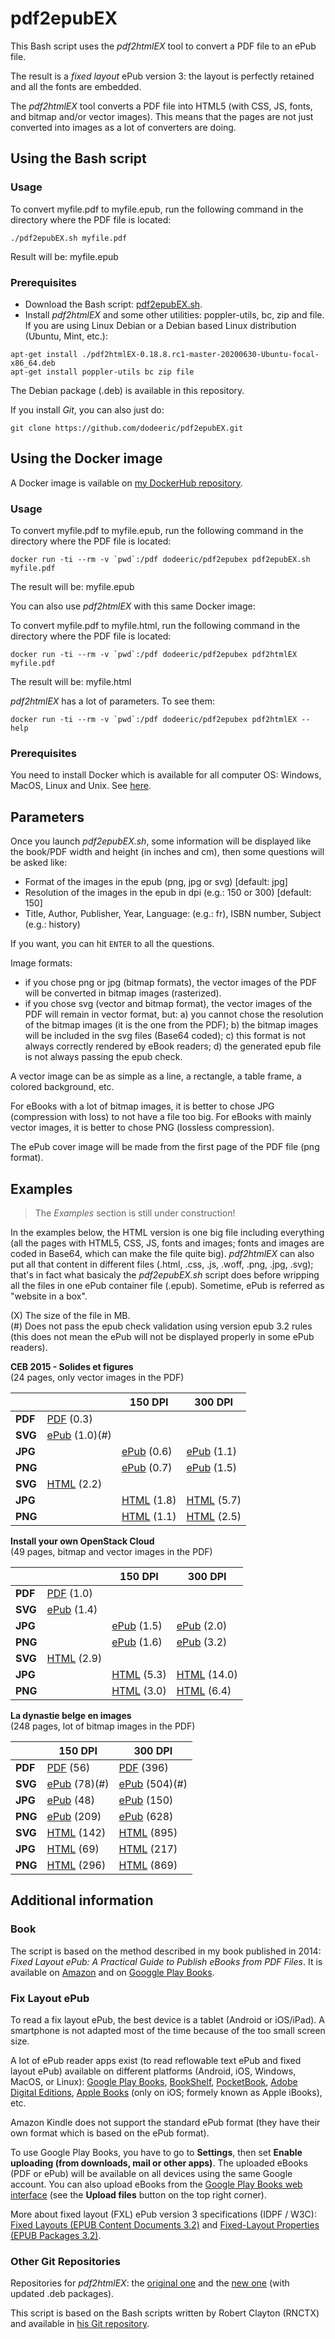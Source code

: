 # pdf2epubEX

This Bash script uses the *pdf2htmlEX* tool to convert a PDF file to an ePub file.

The result is a *fixed layout* ePub version 3: the layout is perfectly retained and all the fonts are embedded.

The *pdf2htmlEX* tool converts a PDF file into HTML5 (with CSS, JS, fonts, and bitmap and/or vector images). This means that the pages are not just converted into images as a lot of converters are doing.

## Using the Bash script

### Usage

To convert myfile.pdf to myfile.epub, run the following command in the directory where the PDF file is located:

```
./pdf2epubEX.sh myfile.pdf
```

Result will be: myfile.epub

### Prerequisites

- Download the Bash script: [pdf2epubEX.sh](https://raw.githubusercontent.com/dodeeric/pdf2epubEX/master/pdf2epubEX.sh).
- Install *pdf2htmlEX* and some other utilities: poppler-utils, bc, zip and file. If you are using Linux Debian or a Debian based Linux distribution (Ubuntu, Mint, etc.):

```
apt-get install ./pdf2htmlEX-0.18.8.rc1-master-20200630-Ubuntu-focal-x86_64.deb
apt-get install poppler-utils bc zip file
```

The Debian package (.deb) is available in this repository.

If you install *Git*, you can also just do:

```
git clone https://github.com/dodeeric/pdf2epubEX.git
```

## Using the Docker image

A Docker image is vailable on [my DockerHub repository](https://hub.docker.com/r/dodeeric/pdf2epubex).

### Usage

To convert myfile.pdf to myfile.epub, run the following command in the directory where the PDF file is located:

```
docker run -ti --rm -v `pwd`:/pdf dodeeric/pdf2epubex pdf2epubEX.sh myfile.pdf
```

The result will be: myfile.epub

You can also use *pdf2htmlEX* with this same Docker image:

To convert myfile.pdf to myfile.html, run the following command in the directory where the PDF file is located:

```
docker run -ti --rm -v `pwd`:/pdf dodeeric/pdf2epubex pdf2htmlEX myfile.pdf
```

The result will be: myfile.html

*pdf2htmlEX* has a lot of parameters. To see them:

```
docker run -ti --rm -v `pwd`:/pdf dodeeric/pdf2epubex pdf2htmlEX --help
```

### Prerequisites

You need to install Docker which is available for all computer OS: Windows, MacOS, Linux and Unix. See [here](https://docs.docker.com/engine/install).

## Parameters

Once you launch *pdf2epubEX.sh*, some information will be displayed like the book/PDF width and height (in inches and cm), then some questions will be asked like:

- Format of the images in the epub (png, jpg or svg) [default: jpg]
- Resolution of the images in the epub in dpi (e.g.: 150 or 300) [default: 150]
- Title, Author, Publisher, Year, Language: (e.g.: fr), ISBN number, Subject (e.g.: history)

If you want, you can hit `ENTER` to all the questions.

Image formats:

- if you chose png or jpg (bitmap formats), the vector images of the PDF will be converted in bitmap images (rasterized).
- if you chose svg (vector and bitmap format), the vector images of the PDF will remain in vector format, but: a) you cannot chose the resolution of the bitmap images (it is the one from the PDF); b) the bitmap images will be included in the svg files (Base64 coded); c) this format is not always correctly rendered by eBook readers; d) the generated epub file is not always passing the epub check.

A vector image can be as simple as a line, a rectangle, a table frame, a colored background, etc.

For eBooks with a lot of bitmap images, it is better to chose JPG (compression with loss) to not have a file too big. For eBooks with mainly vector images, it is better to chose PNG (lossless compression).

The ePub cover image will be made from the first page of the PDF file (png format).

## Examples

> The *Examples* section is still under construction!

In the examples below, the HTML version is one big file including everything (all the pages with HTML5, CSS, JS, fonts and images; fonts and images are coded in Base64, which can make the file quite big). *pdf2htmlEX* can also put all that content in different files (.html, .css, .js, .woff, .png, .jpg, .svg); that's in fact what basicaly the *pdf2epubEX.sh* script does before wripping all the files in one ePub container file (.epub). Sometime, ePub is referred as "website in a box".

(X) The size of the file in MB.<br/>
(#) Does not pass the epub check validation using version epub 3.2 rules (this does not mean the ePub will not be displayed properly in some ePub readers).

**CEB 2015 - Solides et figures**<br/>
(24 pages, only vector images in the PDF)

|              |             | 150 DPI  | 300 DPI |
| ---          | ---         | ----     | ---     |
| **PDF**      | [PDF](http://files.dodeeric.be/CEB-2015-Solides-et-figures.pdf) (0.3) |   |   |
| **SVG**      | [ePub](http://files.dodeeric.be/CEB-2015-Solides-et-figures-xxxdpi-svg.epub) (1.0)(#) |   |   |
| **JPG**      |             | [ePub](http://files.dodeeric.be/CEB-2015-Solides-et-figures-150dpi-jpg.epub) (0.6) | [ePub](http://files.dodeeric.be/CEB-2015-Solides-et-figures-300dpi-jpg.epub) (1.1) |         |
| **PNG**      |             | [ePub](http://files.dodeeric.be/CEB-2015-Solides-et-figures-150dpi-png.epub) (0.7) | [ePub](http://files.dodeeric.be/CEB-2015-Solides-et-figures-300dpi-png.epub) (1.5) |         |
| **SVG**      | [HTML](http://files.dodeeric.be/CEB-2015-Solides-et-figures-xxxdpi-svg.html) (2.2) |   |   |
| **JPG**      |   | [HTML](http://files.dodeeric.be/CEB-2015-Solides-et-figures-150dpi-jpg.html) (1.8) | [HTML](http://files.dodeeric.be/CEB-2015-Solides-et-figures-300dpi-jpg.html) (5.7) |
| **PNG**      |   | [HTML](http://files.dodeeric.be/CEB-2015-Solides-et-figures-150dpi-png.html) (1.1) | [HTML](http://files.dodeeric.be/CEB-2015-Solides-et-figures-300dpi-png.html) (2.5) |

**Install your own OpenStack Cloud**<br/> 
(49 pages, bitmap and vector images in the PDF)

|              |             | 150 DPI  | 300 DPI |
| ---          | ---         | ----     | ---     |
| **PDF**      | [PDF](http://files.dodeeric.be/Install-your-own-OpenStack-Cloud-Eric-Dodemont.pdf) (1.0) |   |   |
| **SVG**      | [ePub](http://files.dodeeric.be/Install-your-own-OpenStack-Cloud-Eric-Dodemont-xxxdpi-svg.epub) (1.4) |   |   |
| **JPG**      |             | [ePub](http://files.dodeeric.be/Install-your-own-OpenStack-Cloud-Eric-Dodemont-150dpi-jpg.epub) (1.5) | [ePub](http://files.dodeeric.be/Install-your-own-OpenStack-Cloud-Eric-Dodemont-300dpi-jpg.epub) (2.0) |
| **PNG**      |             | [ePub](http://files.dodeeric.be/Install-your-own-OpenStack-Cloud-Eric-Dodemont-150dpi-png.epub) (1.6) | [ePub](http://files.dodeeric.be/Install-your-own-OpenStack-Cloud-Eric-Dodemont-300dpi-png.epub) (3.2) |
| **SVG**      | [HTML](http://files.dodeeric.be/Install-your-own-OpenStack-Cloud-Eric-Dodemont-xxxdpi-svg.html) (2.9) |   |   |
| **JPG**      |             | [HTML](http://files.dodeeric.be/Install-your-own-OpenStack-Cloud-Eric-Dodemont-150dpi-jpg.html) (5.3) | [HTML](http://files.dodeeric.be/Install-your-own-OpenStack-Cloud-Eric-Dodemont-300dpi-jpg.html) (14.0) |
| **PNG**      |             | [HTML](http://files.dodeeric.be/Install-your-own-OpenStack-Cloud-Eric-Dodemont-150dpi-png.html) (3.0) | [HTML](http://files.dodeeric.be/Install-your-own-OpenStack-Cloud-Eric-Dodemont-300dpi-png.html) (6.4) |

**La dynastie belge en images**<br/>
(248 pages, lot of bitmap images in the PDF)

|              | 150 DPI  | 300 DPI |
| ---          | ----     | ---     |
| **PDF**      | [PDF](http://files.dodeeric.be/La-dynastie-belge-en-images-Preview-Eric-Dodemont-150dpi.pdf) (56) | [PDF](http://files.dodeeric.be/La-dynastie-belge-en-images-Preview-Eric-Dodemont-300dpi.pdf) (396) |
| **SVG**      | [ePub](http://files.dodeeric.be/La-dynastie-belge-en-images-Preview-Eric-Dodemont-150dpi-xxxdpi-svg.epub) (78)(#) | [ePub](http://files.dodeeric.be/La-dynastie-belge-en-images-Preview-Eric-Dodemont-300dpi-xxxdpi-svg.epub) (504)(#) |
| **JPG**      | [ePub](http://files.dodeeric.be/La-dynastie-belge-en-images-Preview-Eric-Dodemont-300dpi-150dpi-jpg.epub) (48) | [ePub](http://files.dodeeric.be/La-dynastie-belge-en-images-Preview-Eric-Dodemont-300dpi-300dpi-jpg.epub) (150) |
| **PNG**      | [ePub](http://files.dodeeric.be/La-dynastie-belge-en-images-Preview-Eric-Dodemont-300dpi-150dpi-png.epub) (209) | [ePub](http://files.dodeeric.be/La-dynastie-belge-en-images-Preview-Eric-Dodemont-300dpi-300dpi-png.epub) (628) |
| **SVG**      | [HTML](http://files.dodeeric.be/La-dynastie-belge-en-images-Preview-Eric-Dodemont-150dpi-xxxdpi-svg.html) (142) | [HTML](http://files.dodeeric.be/La-dynastie-belge-en-images-Preview-Eric-Dodemont-300dpi-xxxdpi-svg.html) (895) |
| **JPG**      | [HTML](http://files.dodeeric.be/La-dynastie-belge-en-images-Preview-Eric-Dodemont-300dpi-150dpi-jpg.html) (69) | [HTML](http://files.dodeeric.be/La-dynastie-belge-en-images-Preview-Eric-Dodemont-300dpi-300dpi-jpg.html) (217) |
| **PNG**      | [HTML](http://files.dodeeric.be/La-dynastie-belge-en-images-Preview-Eric-Dodemont-300dpi-150dpi-png.html) (296) | [HTML](http://files.dodeeric.be/La-dynastie-belge-en-images-Preview-Eric-Dodemont-300dpi-300dpi-png.html) (869) |

## Additional information

### Book

The script is based on the method described in my book published in 2014: *Fixed Layout ePub: A Practical Guide to Publish eBooks from PDF Files*. It is available on [Amazon](https://www.amazon.fr/dp/1502809508) and on [Googgle Play Books](https://play.google.com/store/books/details?id=LRQ-BQAAQBAJ).

### Fix Layout ePub

To read a fix layout ePub, the best device is a tablet (Android or iOS/iPad). A smartphone is not adapted most of the time because of the too small screen size.

A lot of ePub reader apps exist (to read reflowable text ePub and fixed layout ePub) available on different platforms (Android, iOS, Windows, MacOS, or Linux): [Google Play Books](https://play.google.com/store/apps/details?id=com.google.android.apps.books), [BookShelf](https://support.vitalsource.com/hc/en-us/articles/201344733-Download-Bookshelf), [PocketBook](https://pocketbook.ch/en-ch/app), [Adobe Digital Editions](https://www.adobe.com/solutions/ebook/digital-editions/download.html), [Apple Books](https://www.apple.com/apple-books) (only on iOS; formely known as Apple iBooks), etc. 

Amazon Kindle does not support the standard ePub format (they have their own format which is based on the ePub format).

To use Google Play Books, you have to go to **Settings**, then set **Enable uploading (from downloads, mail or other apps)**. The uploaded eBooks (PDF or ePub) will be available on all devices using the same Google account. You can also upload eBooks from the [Google Play Books web interface](https://play.google.com/books) (see the **Upload files** button on the top right corner).
 
More about fixed layout (FXL) ePub version 3 specifications (IDPF / W3C): [Fixed Layouts (EPUB Content Documents 3.2)](https://www.w3.org/publishing/epub/epub-contentdocs.html#sec-fixed-layouts) and [Fixed-Layout Properties (EPUB Packages 3.2)](https://www.w3.org/publishing/epub/epub-packages.html#sec-package-metadata-fxl).

### Other Git Repositories

Repositories for *pdf2htmlEX*: the [original one](https://github.com/coolwanglu/pdf2htmlEX) and the [new one](https://github.com/pdf2htmlEX/pdf2htmlEX) (with updated .deb packages).

This script is based on the Bash scripts written by Robert Clayton (RNCTX) and available in [his Git repository](https://github.com/RNCTX/PDF2HTMLEX-EPUB3FIXED).
